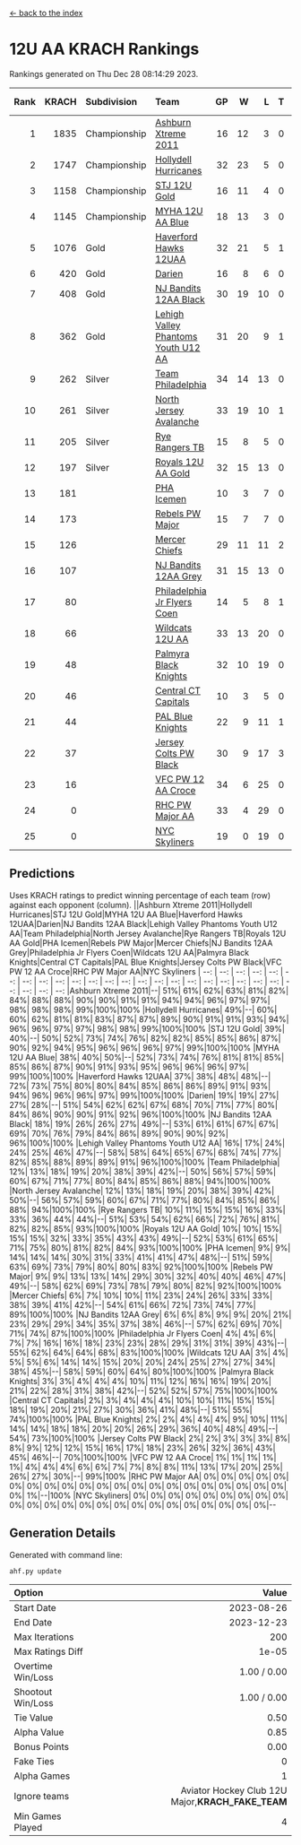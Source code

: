 [<- back to the index](readme.md)
# 12U AA KRACH Rankings
Rankings generated on Thu Dec 28 08:14:29 2023.

Rank|KRACH|Subdivision|Team|GP|W|L|T|OTW|OTL|SoS|Exp Wins|Win Diff
---:|---:|:---|:---|---:|---:|---:|---:|---:|---:|---:|---:|---:
1|1835|Championship|[Ashburn Xtreme 2011](https://gamesheetstats.com/seasons/3659/teams/141121/schedule)|16|12|3|0|1|0|496|13.8|-0.0
2|1747|Championship|[Hollydell Hurricanes](https://gamesheetstats.com/seasons/3659/teams/141133/schedule)|32|23|5|0|4|0|413|27.8|-0.0
3|1158|Championship|[STJ 12U Gold](https://gamesheetstats.com/seasons/3659/teams/141122/schedule)|16|11|4|0|1|0|482|12.8|-0.0
4|1145|Championship|[MYHA 12U AA Blue](https://gamesheetstats.com/seasons/3659/teams/141123/schedule)|18|13|3|0|1|1|415|14.8|-0.0
5|1076|Gold|[Haverford Hawks 12UAA](https://gamesheetstats.com/seasons/3659/teams/141127/schedule)|32|21|5|1|2|3|557|24.3|-0.0
6|420|Gold|[Darien](https://gamesheetstats.com/seasons/3659/teams/141125/schedule)|16|8|6|0|1|1|470|9.8|-0.0
7|408|Gold|[NJ Bandits 12AA Black](https://gamesheetstats.com/seasons/3659/teams/141126/schedule)|30|19|10|0|0|1|479|19.8|-0.0
8|362|Gold|[Lehigh Valley Phantoms Youth U12 AA](https://gamesheetstats.com/seasons/3659/teams/141129/schedule)|31|20|9|1|0|1|379|21.3|-0.0
9|262|Silver|[Team Philadelphia](https://gamesheetstats.com/seasons/3659/teams/141128/schedule)|34|14|13|0|3|4|546|17.8|-0.0
10|261|Silver|[North Jersey Avalanche](https://gamesheetstats.com/seasons/3659/teams/141137/schedule)|33|19|10|1|1|2|266|21.3|-0.0
11|205|Silver|[Rye Rangers TB](https://gamesheetstats.com/seasons/3659/teams/141140/schedule)|15|8|5|0|1|1|199|9.8|-0.0
12|197|Silver|[Royals 12U AA Gold](https://gamesheetstats.com/seasons/3659/teams/141142/schedule)|32|15|13|0|3|1|342|18.8|-0.0
13|181||[PHA Icemen](https://gamesheetstats.com/seasons/3659/teams/141145/schedule)|10|3|7|0|0|0|686|3.8|-0.0
14|173||[Rebels PW Major](https://gamesheetstats.com/seasons/3659/teams/141138/schedule)|15|7|7|0|1|0|190|8.8|-0.0
15|126||[Mercer Chiefs](https://gamesheetstats.com/seasons/3659/teams/141135/schedule)|29|11|11|2|2|3|320|14.8|-0.0
16|107||[NJ Bandits 12AA Grey](https://gamesheetstats.com/seasons/3659/teams/141134/schedule)|31|15|13|0|1|2|244|16.8|-0.0
17|80||[Philadelphia Jr Flyers Coen](https://gamesheetstats.com/seasons/3659/teams/141143/schedule)|14|5|8|1|0|0|442|6.3|-0.0
18|66||[Wildcats 12U AA](https://gamesheetstats.com/seasons/3659/teams/141136/schedule)|33|13|20|0|0|0|372|13.8|-0.0
19|48||[Palmyra Black Knights](https://gamesheetstats.com/seasons/3659/teams/141130/schedule)|32|10|19|0|2|1|445|12.8|-0.0
20|46||[Central CT Capitals](https://gamesheetstats.com/seasons/3659/teams/141124/schedule)|10|3|5|0|0|2|352|3.8|-0.0
21|44||[PAL Blue Knights](https://gamesheetstats.com/seasons/3659/teams/141139/schedule)|22|9|11|1|0|1|124|10.3|-0.0
22|37||[Jersey Colts PW Black](https://gamesheetstats.com/seasons/3659/teams/141141/schedule)|30|9|17|3|1|0|170|12.3|-0.0
23|16||[VFC PW 12 AA Croce](https://gamesheetstats.com/seasons/3659/teams/141131/schedule)|34|6|25|0|1|2|489|7.8|-0.0
24|0||[RHC PW Major AA](https://gamesheetstats.com/seasons/3659/teams/141132/schedule)|33|4|29|0|0|0|226|4.9|0.0
25|0||[NYC Skyliners](https://gamesheetstats.com/seasons/3659/teams/141144/schedule)|19|0|19|0|0|0|116|0.9|0.0

## Predictions
Uses KRACH ratings to predict winning percentage of each team (row) against each opponent (column).
||Ashburn Xtreme 2011|Hollydell Hurricanes|STJ 12U Gold|MYHA 12U AA Blue|Haverford Hawks 12UAA|Darien|NJ Bandits 12AA Black|Lehigh Valley Phantoms Youth U12 AA|Team Philadelphia|North Jersey Avalanche|Rye Rangers TB|Royals 12U AA Gold|PHA Icemen|Rebels PW Major|Mercer Chiefs|NJ Bandits 12AA Grey|Philadelphia Jr Flyers Coen|Wildcats 12U AA|Palmyra Black Knights|Central CT Capitals|PAL Blue Knights|Jersey Colts PW Black|VFC PW 12 AA Croce|RHC PW Major AA|NYC Skyliners
| --: | --: | --: | --: | --: | --: | --: | --: | --: | --: | --: | --: | --: | --: | --: | --: | --: | --: | --: | --: | --: | --: | --: | --: | --: | --: 
|Ashburn Xtreme 2011|--| 51%| 61%| 62%| 63%| 81%| 82%| 84%| 88%| 88%| 90%| 90%| 91%| 91%| 94%| 94%| 96%| 97%| 97%| 98%| 98%| 98%| 99%|100%|100%
|Hollydell Hurricanes| 49%|--| 60%| 60%| 62%| 81%| 81%| 83%| 87%| 87%| 89%| 90%| 91%| 91%| 93%| 94%| 96%| 96%| 97%| 97%| 98%| 98%| 99%|100%|100%
|STJ 12U Gold| 39%| 40%|--| 50%| 52%| 73%| 74%| 76%| 82%| 82%| 85%| 85%| 86%| 87%| 90%| 92%| 94%| 95%| 96%| 96%| 96%| 97%| 99%|100%|100%
|MYHA 12U AA Blue| 38%| 40%| 50%|--| 52%| 73%| 74%| 76%| 81%| 81%| 85%| 85%| 86%| 87%| 90%| 91%| 93%| 95%| 96%| 96%| 96%| 97%| 99%|100%|100%
|Haverford Hawks 12UAA| 37%| 38%| 48%| 48%|--| 72%| 73%| 75%| 80%| 80%| 84%| 85%| 86%| 86%| 89%| 91%| 93%| 94%| 96%| 96%| 96%| 97%| 99%|100%|100%
|Darien| 19%| 19%| 27%| 27%| 28%|--| 51%| 54%| 62%| 62%| 67%| 68%| 70%| 71%| 77%| 80%| 84%| 86%| 90%| 90%| 91%| 92%| 96%|100%|100%
|NJ Bandits 12AA Black| 18%| 19%| 26%| 26%| 27%| 49%|--| 53%| 61%| 61%| 67%| 67%| 69%| 70%| 76%| 79%| 84%| 86%| 89%| 90%| 90%| 92%| 96%|100%|100%
|Lehigh Valley Phantoms Youth U12 AA| 16%| 17%| 24%| 24%| 25%| 46%| 47%|--| 58%| 58%| 64%| 65%| 67%| 68%| 74%| 77%| 82%| 85%| 88%| 89%| 89%| 91%| 96%|100%|100%
|Team Philadelphia| 12%| 13%| 18%| 19%| 20%| 38%| 39%| 42%|--| 50%| 56%| 57%| 59%| 60%| 67%| 71%| 77%| 80%| 84%| 85%| 86%| 88%| 94%|100%|100%
|North Jersey Avalanche| 12%| 13%| 18%| 19%| 20%| 38%| 39%| 42%| 50%|--| 56%| 57%| 59%| 60%| 67%| 71%| 77%| 80%| 84%| 85%| 86%| 88%| 94%|100%|100%
|Rye Rangers TB| 10%| 11%| 15%| 15%| 16%| 33%| 33%| 36%| 44%| 44%|--| 51%| 53%| 54%| 62%| 66%| 72%| 76%| 81%| 82%| 82%| 85%| 93%|100%|100%
|Royals 12U AA Gold| 10%| 10%| 15%| 15%| 15%| 32%| 33%| 35%| 43%| 43%| 49%|--| 52%| 53%| 61%| 65%| 71%| 75%| 80%| 81%| 82%| 84%| 93%|100%|100%
|PHA Icemen|  9%|  9%| 14%| 14%| 14%| 30%| 31%| 33%| 41%| 41%| 47%| 48%|--| 51%| 59%| 63%| 69%| 73%| 79%| 80%| 80%| 83%| 92%|100%|100%
|Rebels PW Major|  9%|  9%| 13%| 13%| 14%| 29%| 30%| 32%| 40%| 40%| 46%| 47%| 49%|--| 58%| 62%| 69%| 73%| 78%| 79%| 80%| 82%| 92%|100%|100%
|Mercer Chiefs|  6%|  7%| 10%| 10%| 11%| 23%| 24%| 26%| 33%| 33%| 38%| 39%| 41%| 42%|--| 54%| 61%| 66%| 72%| 73%| 74%| 77%| 89%|100%|100%
|NJ Bandits 12AA Grey|  6%|  6%|  8%|  9%|  9%| 20%| 21%| 23%| 29%| 29%| 34%| 35%| 37%| 38%| 46%|--| 57%| 62%| 69%| 70%| 71%| 74%| 87%|100%|100%
|Philadelphia Jr Flyers Coen|  4%|  4%|  6%|  7%|  7%| 16%| 16%| 18%| 23%| 23%| 28%| 29%| 31%| 31%| 39%| 43%|--| 55%| 62%| 64%| 64%| 68%| 83%|100%|100%
|Wildcats 12U AA|  3%|  4%|  5%|  5%|  6%| 14%| 14%| 15%| 20%| 20%| 24%| 25%| 27%| 27%| 34%| 38%| 45%|--| 58%| 59%| 60%| 64%| 80%|100%|100%
|Palmyra Black Knights|  3%|  3%|  4%|  4%|  4%| 10%| 11%| 12%| 16%| 16%| 19%| 20%| 21%| 22%| 28%| 31%| 38%| 42%|--| 52%| 52%| 57%| 75%|100%|100%
|Central CT Capitals|  2%|  3%|  4%|  4%|  4%| 10%| 10%| 11%| 15%| 15%| 18%| 19%| 20%| 21%| 27%| 30%| 36%| 41%| 48%|--| 51%| 55%| 74%|100%|100%
|PAL Blue Knights|  2%|  2%|  4%|  4%|  4%|  9%| 10%| 11%| 14%| 14%| 18%| 18%| 20%| 20%| 26%| 29%| 36%| 40%| 48%| 49%|--| 54%| 73%|100%|100%
|Jersey Colts PW Black|  2%|  2%|  3%|  3%|  3%|  8%|  8%|  9%| 12%| 12%| 15%| 16%| 17%| 18%| 23%| 26%| 32%| 36%| 43%| 45%| 46%|--| 70%|100%|100%
|VFC PW 12 AA Croce|  1%|  1%|  1%|  1%|  1%|  4%|  4%|  4%|  6%|  6%|  7%|  7%|  8%|  8%| 11%| 13%| 17%| 20%| 25%| 26%| 27%| 30%|--| 99%|100%
|RHC PW Major AA|  0%|  0%|  0%|  0%|  0%|  0%|  0%|  0%|  0%|  0%|  0%|  0%|  0%|  0%|  0%|  0%|  0%|  0%|  0%|  0%|  0%|  0%|  1%|--|100%
|NYC Skyliners|  0%|  0%|  0%|  0%|  0%|  0%|  0%|  0%|  0%|  0%|  0%|  0%|  0%|  0%|  0%|  0%|  0%|  0%|  0%|  0%|  0%|  0%|  0%|  0%|--

## Generation Details

Generated with command line:
```
ahf.py update
```

| Option | Value |
| :----- | ----: |
| Start Date | 2023-08-26 |
| End Date | 2023-12-23 |
| Max Iterations | 200 |
| Max Ratings Diff | 1e-05 |
| Overtime Win/Loss | 1.00 / 0.00 |
| Shootout Win/Loss | 1.00 / 0.00 |
| Tie Value | 0.50 |
| Alpha Value | 0.85 |
| Bonus Points | 0.00 |
| Fake Ties | 0 |
| Alpha Games | 1 |
| Ignore teams | Aviator Hockey Club 12U Major,__KRACH_FAKE_TEAM__ |
| Min Games Played | 4 |


